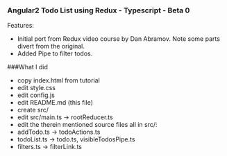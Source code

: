 ### Angular2 Todo List using Redux - Typescript - Beta 0

Features:
- Initial port from Redux video course by Dan Abramov. Note some parts divert from the original.
- Added Pipe to filter todos.

###What I did
* copy index.html from tutorial
* edit style.css
* edit config.js
* edit README.md (this file)
* create src/
* edit src/main.ts -> rootReducer.ts
* edit the therein mentioned source files all in src/: 
* addTodo.ts -> todoActions.ts 
* todoList.ts -> todo.ts, visibleTodosPipe.ts
* filters.ts -> filterLink.ts
